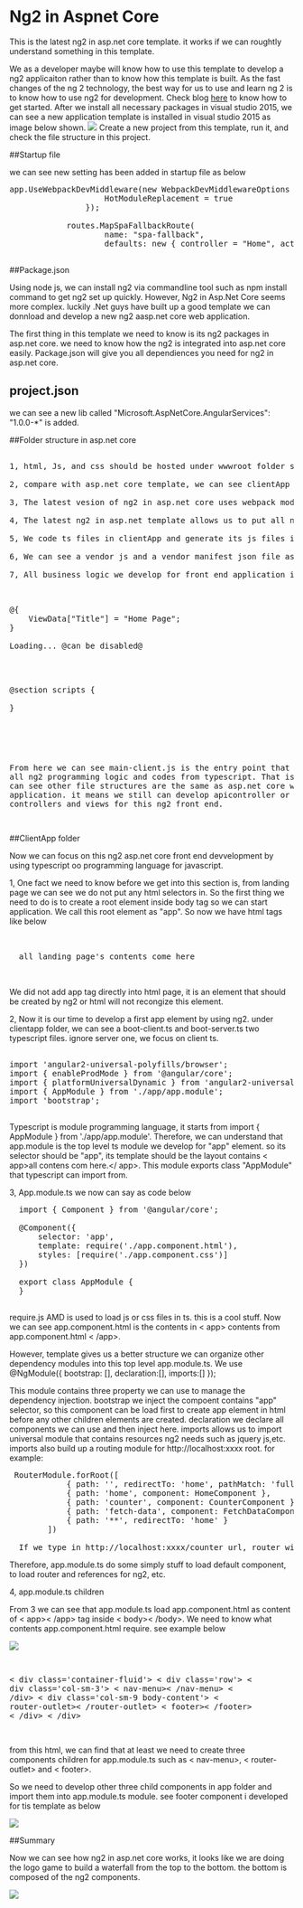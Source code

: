 # Ng2 in Aspnet Core

This is the latest ng2 in asp.net core template. it works if we can roughtly understand something in this template. 

We as a developer maybe will know how to use this template to develop a ng2 applicaiton rather than to know how this template is built. As the fast changes of the ng 2 technology, the best way for us to use and learn ng 2 is to know how to use ng2 for development. Check blog <a href="http://blog.stevensanderson.com/2016/10/04/angular2-template-for-visual-studio/">here</a> to know how to get started. After we install all necessary packages in visual studio 2015, we can see a new application template is installed in visual studio 2015 as image below shown.
<img src="0ts1.png">
Create a new project from this template, run it, and check the file structure in this project.

##Startup file

we can see new setting has been added in startup file as below

<pre>
app.UseWebpackDevMiddleware(new WebpackDevMiddlewareOptions {
                    HotModuleReplacement = true
                });

            routes.MapSpaFallbackRoute(
                    name: "spa-fallback",
                    defaults: new { controller = "Home", action = "Index" });

</pre>

##Package.json

Using node js, we can install ng2 via commandline tool such as npm install command to get ng2 set up quickly. However, Ng2 in Asp.Net Core seems more complex. luckily .Net guys have built up a good template we can donnload and develop a new ng2 aasp.net core web application.

The first thing in this template we need to know is its ng2 packages in asp.net core. we need to know how the ng2 is integrated into asp.net core easily. Package.json will give you all dependiences you need for ng2 in asp.net core. 

## project.json 

we can see a new lib called "Microsoft.AspNetCore.AngularServices": "1.0.0-*" is added.


##Folder structure in asp.net core

<pre>

1, html, Js, and css should be hosted under wwwroot folder so they can be accessed from public. We do not use typescript in html, therefore, we do not need to put typescript in wwwroot. 

2, compare with asp.net core template, we can see clientApp folder and webpack.config.js are new in this ng2 asp.net core application.

3, The latest vesion of ng2 in asp.net core uses webpack module bundler to replace system.js.

4, The latest ng2 in asp.net template allows us to put all ng2 front end in clientApp folder.

5, We code ts files in clientApp and generate its js files in wwwroot folder for html page access. This process is completed by webpack.config.js component.

6, We can see a vendor js and a vendor manifest json file as well as a main-client.js file in wwwroot folder. vendor js bundles all resource js files we used in here such as jquery.js file ,etc. This can speed up the page load and improve the web performance.

7, All business logic we develop for front end application is wrapped in main-client.js file. from index.cshtml file in /views/home/ folder, we can see how landing page is made in this template:

<pre>

@{
    ViewData["Title"] = "Home Page";
}

<app asp-prerender-module="ClientApp/dist/main-server">Loading...</app> @can be disabled@

<script src="~/dist/vendor.js" asp-append-version="true"></script>

@section scripts {
    <script src="~/dist/main-client.js" asp-append-version="true"></script>
}

</pre>

From here we can see main-client.js is the entry point that contains all ng2 programming logic and codes from typescript. That is it. We now can see other file structures are the same as asp.net core web application. it means we still can develop apicontroller or mvc controllers and views for this ng2 front end.

</pre>

##ClientApp folder

Now we can focus on this ng2 asp.net core front end devvelopment by using typescript oo programming language for javascript. 

1, One fact we need to know before we get into this section is, from landing page we can see we do not put any html selectors in. So the first thing we need to do is to create a root element inside body tag so we can start application. We call this root element as "app". So now we have html tags like below

<pre>
  <body>
  <app>
  all landing page's contents come here
  </app>
  </body>
</pre>

We did not add app tag directly into html page, it is an element that should be created by ng2 or html will not recongize this element.

2, Now it is our time to develop a first app element by using ng2. under clientapp folder, we can see a boot-client.ts and boot-server.ts two typescript files. ignore server one, we focus on client ts.

<pre>

import 'angular2-universal-polyfills/browser';
import { enableProdMode } from '@angular/core';
import { platformUniversalDynamic } from 'angular2-universal';
import { AppModule } from './app/app.module';
import 'bootstrap';

</pre>

Typescript is module programming language, it starts from import { AppModule } from './app/app.module'. Therefore, we can understand that app.module is the top level ts module we develop for "app" element. so its selector should be "app", its template should be the layout contains < app>all contens com here.</ app>. This module exports class "AppModule" that typescript can import from. 

3, App.module.ts we now can say as code below

<pre>
  import { Component } from '@angular/core';

  @Component({
      selector: 'app',
      template: require('./app.component.html'),
      styles: [require('./app.component.css')]
  })
  
  export class AppModule {
  }
  
</pre>

require.js AMD is used to load js or css files in ts. this is a cool stuff. Now we can see app.component.html is the contents in < app> contents from app.component.html < /app>. 

However, template gives us a better structure we can organize other dependency modules into this top level app.module.ts. We use @NgModule({
bootstrap: [],
declaration:[],
imports:[]
});

This module contains three property we can use to manage the dependency injection. bootstrap we inject the compoent contains "app" selector, so this component can be load first to create app element in html before any other children elements are created. declaration we declare all components we can use and then inject here. imports allows us to import universal module that contains resources ng2 needs such as jquery js,etc. imports also build up a routing module for http://localhost:xxxx root. for example: 

<pre>
 RouterModule.forRoot([
            { path: '', redirectTo: 'home', pathMatch: 'full' },
            { path: 'home', component: HomeComponent },
            { path: 'counter', component: CounterComponent },
            { path: 'fetch-data', component: FetchDataComponent },
            { path: '**', redirectTo: 'home' }
        ])

  If we type in http://localhost:xxxx/counter url, router will load Countercomponent for page. 
</pre>

Therefore, app.module.ts do some simply stuff to load default component, to load router and references for ng2, etc.

4, app.module.ts children

From 3 we can see that app.module.ts load app.component.html as content of < app>< /app> tag inside < body>< /body>.
We need to know what contents app.component.html require. see example below

<img src="0ts2.png">
<pre>

< div class='container-fluid'>
    < div class='row'>
        < div class='col-sm-3'>
            < nav-menu>< /nav-menu>
        < /div>
        < div class='col-sm-9 body-content'>
            < router-outlet>< /router-outlet> 
            < footer>< /footer>
        < /div>
    < /div>
   
    
</pre>

from this html, we can find that at least we need to create three components children for app.module.ts such as  < nav-menu>,
 < router-outlet> and  < footer>.
 
 So we need to develop other three child components in app folder and import them into app.module.ts module. see footer component i developed for tis template as below
 
 <img src="0ts3.png">
 
 
##Summary

Now we can see how ng2 in asp.net core works, it looks like we are doing the logo game to build a waterfall from the top to the bottom. the bottom is composed of the ng2 components. 

 <img src="wtf.jpg">
 




